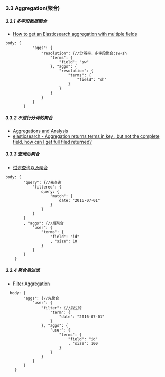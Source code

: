 
### 3.3 Aggregation(聚合)
  
##### 3.3.1 多字段数据聚合
  * [How to get an Elasticsearch aggregation with multiple fields](http://stackoverflow.com/questions/30728583/how-to-get-an-elasticsearch-aggregation-with-multiple-fields#)

```
body: {
            "aggs": {
                "resolution": {//分辨率，多字段聚合:sw+sh
                    "terms": {
                        "field": "sw"
                    }, "aggs": {
                        "resolution": {
                            "terms": {
                                "field": "sh"
                            }
                        }
                    }
                }
            }
        }
```

##### 3.3.2 不进行分词的聚合
  * [Aggregations and Analysis](https://www.elastic.co/guide/en/elasticsearch/guide/current/aggregations-and-analysis.html)
  * [elasticsearch - Aggregation returns terms in key , but not the complete field, how can I get full filed returned?](http://stackoverflow.com/questions/24640117/elasticsearch-aggregation-returns-terms-in-key-but-not-the-complete-field-h) 
  
##### 3.3.3 查询后聚合
  * [过滤查询以及聚合](http://blog.csdn.net/dm_vincent/article/details/42757519)
```
body: {
        "query": {//先查询
            "filtered": {
                query: {
                    "match": {
                        date: "2016-07-01"
                    }
                }
            }
        }
        , "aggs": {//后聚合
            "user": {
                "terms": {
                    "field": "id"
                    , "size": 10
                }
            }
        }
    }
```

##### 3.3.4 聚合后过滤
  * [Filter Aggregation](https://www.elastic.co/guide/en/elasticsearch/reference/current/search-aggregations-bucket-filter-aggregation.html)
  
```
  body: {
        "aggs": {//先聚合
            "user": {
                "filter": {//后过滤
                    "term": {
                        "date": "2016-07-01"
                    }
                }, "aggs": {
                    "user": {
                        "terms": {
                            "field": "id"
                            , "size": 100
                        }
                    }
                }
            }
        }
    }
```
